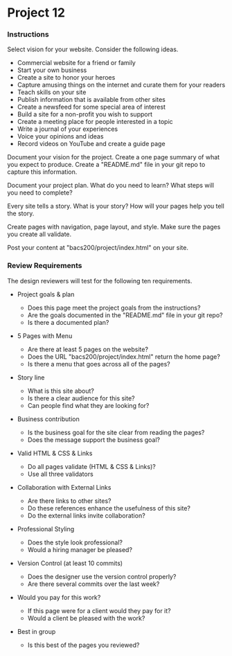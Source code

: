 # Project 12

### Instructions

Select vision for your website.  Consider the following ideas.

* Commercial website for a friend or family
* Start your own business
* Create a site to honor your heroes
* Capture amusing things on the internet and curate them for your readers
* Teach skills on your site
* Publish information that is available from other sites
* Create a newsfeed for some special area of interest
* Build a site for a non-profit you wish to support
* Create a meeting place for people interested in a topic
* Write a journal of your experiences
* Voice your opinions and ideas
* Record videos on YouTube and create a guide page

Document your vision for the project. Create a one page summary of what
you expect to produce. Create a "README.md" file in your git repo to capture
this information.

Document your project plan.  What do you need to learn? What steps will you
need to complete?

Every site tells a story. What is your story?  How will your pages help you
tell the story.

Create pages with navigation, page layout, and style.  Make sure the pages
you create all validate.

Post your content at "bacs200/project/index.html" on your site.


### Review Requirements

The design reviewers will test for the following ten requirements.

* Project goals & plan
    - Does this page meet the project goals from the instructions?
    - Are the goals documented in the "README.md" file in your git repo?
    - Is there a documented plan?

* 5 Pages with Menu
    - Are there at least 5 pages on the website?
    - Does the URL "bacs200/project/index.html" return the home page?
    - Is there a menu that goes across all of the pages?

* Story line
    - What is this site about?
    - Is there a clear audience for this site?
    - Can people find what they are looking for?

* Business contribution
    - Is the business goal for the site clear from reading the pages?
    - Does the message support the business goal?

* Valid HTML & CSS & Links
    - Do all pages validate (HTML & CSS & Links)?
    - Use all three validators

* Collaboration with External Links
    - Are there links to other sites?
    - Do these references enhance the usefulness of this site?
    - Do the external links invite collaboration?

* Professional Styling
    - Does the style look professional?
    - Would a hiring manager be pleased?

* Version Control (at least 10 commits)
    - Does the designer use the version control properly?
    - Are there several commits over the last week?

* Would you pay for this work?
    - If this page were for a client would they pay for it?
    - Would a client be pleased with the work?

* Best in group
    - Is this best of the pages you reviewed?
